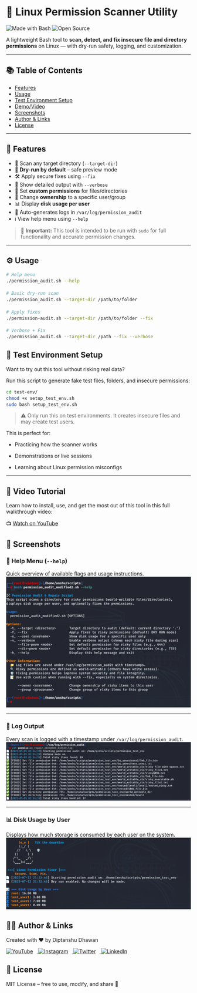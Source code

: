 # 🔐 Linux Permission Scanner Utility

![Made with Bash](https://img.shields.io/badge/Made%20with-Bash-1f425f.svg)
![Open Source](https://badgen.net/badge/license/MIT/green)

A lightweight Bash tool to **scan, detect, and fix insecure file and directory permissions** on Linux — with dry-run safety, logging, and customization.

---

## 📚 Table of Contents
- [Features](#-features)
- [Usage](#-usage)
- [Test Environment Setup](#-Test)
- [Demo/Video](#-Video)
- [Screenshots](#-screenshots)
- [Author & Links](#-author--links)
- [License](#-license)

---

## 🚀 Features

- 📁 Scan any target directory (`--target-dir`)
- 🧪 **Dry-run by default** – safe preview mode
- 🛠️ Apply secure fixes using `--fix`
- 📢 Show detailed output with `--verbose`
- 🔧 Set **custom permissions** for files/directories
- 👥 Change **ownership** to a specific user/group
- 📊 Display **disk usage per user**
- 🧾 Auto-generates logs in `/var/log/permission_audit`
- ℹ️ View help menu using `--help`

> 🔐 **Important:** This tool is intended to be run with `sudo` for full functionality and accurate permission changes.

---

## ⚙️ Usage

```bash
# Help menu
./permission_audit.sh --help

# Basic dry-run scan
./permission_audit.sh --target-dir /path/to/folder

# Apply fixes
./permission-audit.sh --target-dir /path/to/folder --fix

# Verbose + Fix
./permission_audit.sh --target-dir /path --fix --verbose

```


## 🧪 Test Environment Setup

Want to try out this tool without risking real data?

Run this script to generate fake test files, folders, and insecure permissions:

```bash
cd test-env/
chmod +x setup_test_env.sh
sudo bash setup_test_env.sh
```
>⚠️ Only run this on test environments. It creates insecure files and may create test users.

This is perfect for:

- Practicing how the scanner works

- Demonstrations or live sessions

- Learning about Linux permission misconfigs
---

## 🎥 Video Tutorial

Learn how to install, use, and get the most out of this tool in this full walkthrough video:

📺 [Watch on YouTube](https://youtube.com/watch?v=YOUR_VIDEO_ID)


## 📸 Screenshots

### 🧾 Help Menu (`--help`)
Quick overview of available flags and usage instructions.
![Help Menu](assets/help.png)

---

### 📁 Log Output
Every scan is logged with a timestamp under `/var/log/permission_audit`.
![Log File](assets/log.png)

---

### 📊 Disk Usage by User
Displays how much storage is consumed by each user on the system.
![Disk Usage](assets/diskusage.png)


## 👨‍💻 Author & Links
Created with ❤️ by Diptanshu Dhawan

<a href="https://www.youtube.com/@HackWithDD" target="_blank">
  <img src="https://cdn.jsdelivr.net/npm/simple-icons@v9/icons/youtube.svg" alt="YouTube" width="30" style="margin-right: 10px;" />
</a>
<a href="https://www.instagram.com/i.diptanshu/" target="_blank">
  <img src="https://cdn.jsdelivr.net/npm/simple-icons@v9/icons/instagram.svg" alt="Instagram" width="30" style="margin-right: 10px;" />
</a>
<a href="https://x.com/DhawanDiptanshu" target="_blank">
  <img src="https://cdn.jsdelivr.net/npm/simple-icons@v9/icons/twitter.svg" alt="Twitter" width="30" style="margin-right: 10px;" />
</a>
<a href="https://linkedin.com/in/diptanshudhawan" target="_blank">
  <img src="https://cdn.jsdelivr.net/npm/simple-icons@v9/icons/linkedin.svg" alt="LinkedIn" width="30" />
</a>

## 📄 License
MIT License – free to use, modify, and share 🙌


